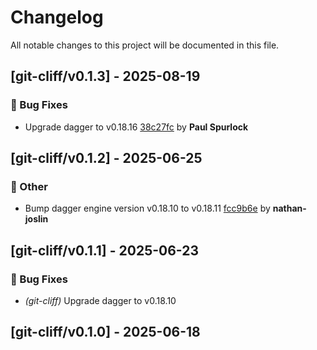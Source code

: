# Changelog

All notable changes to this project will be documented in this file.

## [git-cliff/v0.1.3] - 2025-08-19

### 🐛 Bug Fixes

- Upgrade dagger to v0.18.16 [38c27fc](https://github.com/act3-ai/dagger/commit/38c27fc73e6e00f48160398766eed994a26efc4f) by **Paul Spurlock**


## [git-cliff/v0.1.2] - 2025-06-25

### 💼 Other

- Bump dagger engine version v0.18.10 to v0.18.11 [fcc9b6e](https://github.com/act3-ai/dagger/commit/fcc9b6e1e68c7d7c009a68a46b6f93489467853c) by **nathan-joslin**


## [git-cliff/v0.1.1] - 2025-06-23

### 🐛 Bug Fixes

- *(git-cliff)* Upgrade dagger to v0.18.10

## [git-cliff/v0.1.0] - 2025-06-18

